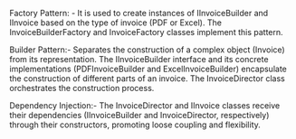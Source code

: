 
Factory Pattern: - It	is used to create instances of IInvoiceBuilder and IInvoice based on the type of invoice (PDF or Excel). The InvoiceBuilderFactory and InvoiceFactory classes implement this pattern.

Builder	Pattern:-  Separates the construction of a complex object (Invoice) from its representation. The IInvoiceBuilder interface and its concrete implementations (PDFInvoiceBuilder and ExcelInvoiceBuilder) encapsulate the construction of different parts of an invoice. The InvoiceDirector class orchestrates the construction process.

Dependency Injection:- 	The InvoiceDirector and IInvoice classes receive their dependencies (IInvoiceBuilder and InvoiceDirector, respectively) through their constructors, promoting loose coupling and flexibility.
